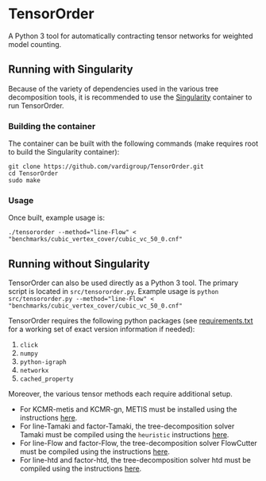 # TensorOrder
A Python 3 tool for automatically contracting tensor networks for weighted model counting.

## Running with Singularity
Because of the variety of dependencies used in the various tree decomposition tools, it is recommended to use the [Singularity](https://www.sylabs.io/) container to run TensorOrder.

### Building the container
The container can be built with the following commands (make requires root to build the Singularity container):
```
git clone https://github.com/vardigroup/TensorOrder.git
cd TensorOrder
sudo make
```

### Usage
Once built, example usage is:
```
./tensororder --method="line-Flow" < "benchmarks/cubic_vertex_cover/cubic_vc_50_0.cnf"
```


## Running without Singularity
TensorOrder can also be used directly as a Python 3 tool. The primary script is located in `src/tensororder.py`. Example usage is
```python src/tensororder.py --method="line-Flow" < "benchmarks/cubic_vertex_cover/cubic_vc_50_0.cnf" ```

TensorOrder requires the following python packages (see [requirements.txt](requirements.txt) for a working set of exact version information if needed):
1. `click`
2. `numpy`
3. `python-igraph`
4. `networkx`
5. `cached_property`

Moreover, the various tensor methods each require additional setup.
* For KCMR-metis and KCMR-gn, METIS must be installed using the instructions [here](src/tensorcsp).
* For line-Tamaki and factor-Tamaki, the tree-decomposition solver Tamaki must be compiled using the `heuristic` instructions [here](solvers/TCS-Meiji).
* For line-Flow and factor-Flow, the tree-decomposition solver FlowCutter must be compiled using the instructions [here](solvers/flow-cutter-pace17).
* For line-htd and factor-htd, the tree-decomposition solver htd must be compiled using the instructions [here](solvers/htd-master).
